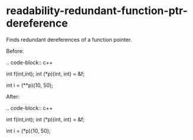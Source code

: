 readability-redundant-function-ptr-dereference
==============================================

Finds redundant dereferences of a function pointer.

Before:

.. code-block:: c++

int f(int,int); int (\*p)(int, int) = &f;

int i = (\*\*p)(10, 50);

After:

.. code-block:: c++

int f(int,int); int (\*p)(int, int) = &f;

int i = (\*p)(10, 50);
